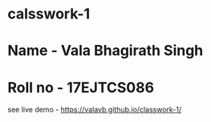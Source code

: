 # calsswork-1
# Name - Vala Bhagirath Singh
# Roll no - 17EJTCS086
see live demo - https://valavb.github.io/classwork-1/
